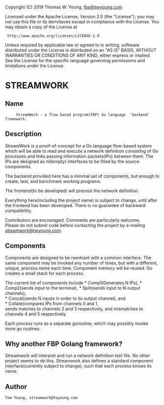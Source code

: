 Copyright (C) 2019 Thomas W. Young, fbp@twyoung.com 

Licensed under the Apache License, Version 2.0 (the "License");
you may not use this file or its derivitaves except in compliance with the License.
You may obtain a copy of the License at

     http://www.apache.org/licenses/LICENSE-2.0

Unless required by applicable law or agreed to in writing, software
distributed under the License is distributed on an "AS IS" BASIS,
WITHOUT WARRANTIES OR CONDITIONS OF ANY KIND, either express or implied.
See the License for the specific language governing permissions and
limitations under the License.

STREAMWORK
==========

Name
----

         StreamWork - a flow based program(FBP) Go language  'backend' framework.
         

Description
-----------

StreamWork is a proof-of-concept for a Go language flow-based system which will be able to read and execute a network definition consisting of Go processes and links passing information packets(IPs) between them.  The IPs are designed as nil(empty) interfaces to be filled by the source components.    

The backend provided here has a minimal set of components, but enough to 
create, test, and benchmark working programs.  

The frontend(to be developed) will process the network definition.

Everything here(including the project name) is subject to change, until after the frontend has been developed.   There is no guarantee of backward compatibility.  

Contributors are encouraged.  Comments are particularly welcome.   
Please do not submit code before contacting the project by e-mailing streamwork@twyoung.com.     


Components
----------

Components are designed to be reentrant with a common interface.  The same 
component may be invoked any number of times, but  with a different, unique, process name each time.   Component memory will be reused.  Go creates a small stack for each process.  

The current list of components include 
	* Comp1(Generates N IPs), 
	* Comp2(sends input to the terminal), 
	* Split(sends input to N output channels),  
	* Concat(sends N inputs in order to its output channel), and  			
	* Collate(compares IPs from channels 0 and 1,  
	  sends matches to channels 2 and 3 respectively, 
	  and mismatches to channels 4 and 5 respectively. 

Each process runs as a separate goroutine, which may possibly invoke more go routines.  
 
Why another FBP Golang framework?
---------------------------------

Streamwork will interpret and run a network definition text file.   No other 
project seems to do this.  Streamwork also defines a standard component
interface(currently subject to change), such that each process knows its name. 
      
Author
------

    Tom Young, streamwork@twyoung.com
